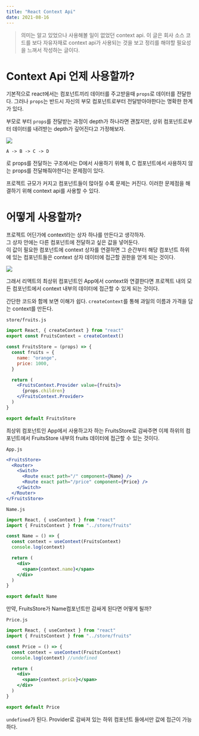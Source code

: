 ```yaml
---
title: "React Context Api"
date: 2021-08-16
---
```


> 의미는 알고 있었으나 사용해볼 일이 없었던 context api. 이 글은 회사 소스 코드를 보다 자유자재로 context api가 사용되는 것을 보고 정리를 해야할 필요성을 느껴서 작성하는 글이다.

# Context Api 언제 사용할까?

기본적으로 react에서는 컴포넌트끼리 데이터를 주고받을때 `props`로 데이터를 전달한다. 그러나 `props`는 반드시 자신의 부모 컴포넌트로부터 전달받아야한다는 명확한 한계가 있다.

부모로 부터 `props`를 전달받는 과정이 depth가 하나라면 괜찮지만, 상위 컴포넌트로부터 데이터를 내려받는 depth가 깊어진다고 가정해보자.

![](https://media.vlpt.us/images/nsunny0908/post/395df89c-379b-4c9d-bd85-586b6cd76480/%E1%84%8C%E1%85%A6%E1%84%86%E1%85%A9%E1%86%A8_%E1%84%8B%E1%85%A5%E1%86%B9%E1%84%82%E1%85%B3%E1%86%AB_%E1%84%8B%E1%85%A1%E1%84%90%E1%85%B3%E1%84%8B%E1%85%AF%E1%84%8F%E1%85%B3.png)

`A -> B -> C -> D`

로 props를 전달하는 구조에서는 D에서 사용하기 위해 B, C 컴포넌트에서 사용하지 않는 props를 전달해줘야한다는 문제점이 있다.

프로젝트 규모가 커지고 컴포넌트들이 많아질 수록 문제는 커진다. 이러한 문제점을 해결하기 위해 context api를 사용할 수 있다.

# 어떻게 사용할까?

프로젝트 어딘가에 context라는 상자 하나를 만든다고 생각하자.  
그 상자 안에는 다른 컴포넌트에 전달하고 싶은 값을 넣어둔다.  
이 값이 필요한 컴포넌트에 context 상자를 연결하면 그 순간부터 해당 컴포넌트 하위에 있는 컴포넌트들은 context 상자 데이터에 접근할 권한을 얻게 되는 것이다.

![](https://media.vlpt.us/images/nsunny0908/post/33b1b48c-b6f6-464e-b525-3f9a33682711/%E1%84%8C%E1%85%A6%E1%84%86%E1%85%A9%E1%86%A8_%E1%84%8B%E1%85%A5%E1%86%B9%E1%84%82%E1%85%B3%E1%86%AB_%E1%84%8B%E1%85%A1%E1%84%90%E1%85%B3%E1%84%8B%E1%85%AF%E1%84%8F%E1%85%B3%202.png)

그래서 리액트의 최상위 컴포넌트인 App에서 context와 연결한다면 프로젝트 내의 모든 컴포넌트에서 context 내부의 데이터에 접근할 수 있게 되는 것이다.

간단한 코드와 함께 보면 이해가 쉽다.
`createContext`를 통해 과일의 이름과 가격을 담는 context를 만든다.

`store/fruits.js`

```jsx
import React, { createContext } from "react"
export const FruitsContext = createContext()

const FruitsStore = (props) => {
  const fruits = {
    name: "orange",
    price: 1000,
  }

  return (
    <FruitsContext.Provider value={fruits}>
      {props.children}
    </FruitsContext.Provider>
  )
}

export default FruitsStore
```

최상위 컴포넌트인 App에서 사용하고자 하는 FruitsStore로 감싸주면 이제 하위의 컴포넌트에서 FruitsStore 내부의 fruits 데이터에 접근할 수 있는 것이다.

`App.js`

```jsx
<FruitsStore>
  <Router>
    <Switch>
      <Route exact path="/" component={Name} />
      <Route exact path="/price" component={Price} />
    </Switch>
  </Router>
</FruitsStore>
```

`Name.js`

```jsx
import React, { useContext } from "react"
import { FruitsContext } from "../store/fruits"

const Name = () => {
  const context = useContext(FruitsContext)
  console.log(context)

  return (
    <div>
      <span>{context.name}</span>
    </div>
  )
}

export default Name
```

만약, FruitsStore가 Name컴포넌트만 감싸게 된다면 어떻게 될까?

`Price.js`

```jsx
import React, { useContext } from "react"
import { FruitsContext } from "../store/fruits"

const Price = () => {
  const context = useContext(FruitsContext)
  console.log(context) //undefined

  return (
    <div>
      <span>{context.price}</span>
    </div>
  )
}

export default Price
```

`undefined`가 된다.
Provider로 감싸져 있는 하위 컴포넌트 들에서만 값에 접근이 가능하다.
